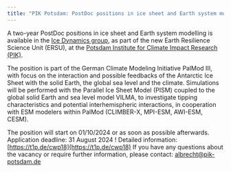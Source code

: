 ```yaml
---
title: "PIK Potsdam: PostDoc positions in ice sheet and Earth system modelling"
---
```


A two-year PostDoc positions in ice sheet and Earth system modelling is available in the [Ice Dynamics group](https://pik-potsdam.de/ice), as part of the new Earth Resilience Science Unit (ERSU), at the [Potsdam Institute for Climate Impact Research (PIK)](https://pik-potsdam.de/en).

The position is part of the German Climate Modeling Initiative PalMod III, with focus on the interaction and possible feedbacks of the Antarctic Ice Sheet with the solid Earth, the global sea level and the climate. Simulations will be performed with the Parallel Ice Sheet Model (PISM) coupled to the global solid Earth and sea level model VILMA, to investigate tipping characteristics and potential interhemispheric interactions, in cooperation with ESM modelers within PalMod (CLIMBER-X, MPI-ESM, AWI-ESM, CESM).

The position will start on 01/10/2024 or as soon as possible afterwards.
Application deadline: 31 August 2024 !
Detailed information: [https://t1p.de/cwp18](https://t1p.de/cwp18)
If you have any questions about the vacancy or require further information, please contact: albrecht@pik-potsdam.de
